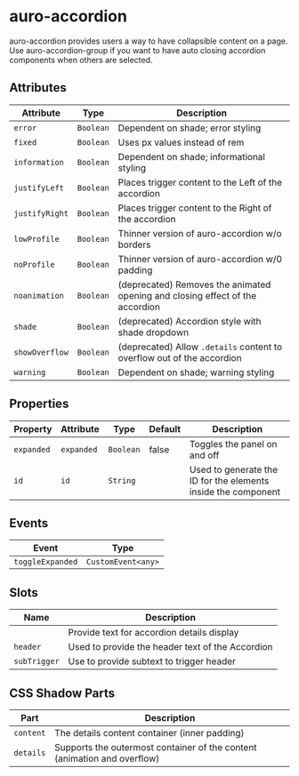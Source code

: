 # auro-accordion

auro-accordion provides users a way to have collapsible content on a page.
Use auro-accordion-group if you want to have auto closing accordion components when others are selected.

## Attributes

| Attribute      | Type      | Description                                      |
|----------------|-----------|--------------------------------------------------|
| `error`        | `Boolean` | Dependent on shade; error styling                |
| `fixed`        | `Boolean` | Uses px values instead of rem                    |
| `information`  | `Boolean` | Dependent on shade; informational styling        |
| `justifyLeft`  | `Boolean` | Places trigger content to the Left of the accordion |
| `justifyRight` | `Boolean` | Places trigger content to the Right of the accordion |
| `lowProfile`   | `Boolean` | Thinner version of auro-accordion w/o borders    |
| `noProfile`    | `Boolean` | Thinner version of auro-accordion w/0 padding    |
| `noanimation`  | `Boolean` | (deprecated) Removes the animated opening and closing effect of the accordion |
| `shade`        | `Boolean` | (deprecated) Accordion style with shade dropdown |
| `showOverflow` | `Boolean` | (deprecated) Allow `.details` content to overflow out of the accordion |
| `warning`      | `Boolean` | Dependent on shade; warning styling              |

## Properties

| Property   | Attribute  | Type      | Default | Description                                      |
|------------|------------|-----------|---------|--------------------------------------------------|
| `expanded` | `expanded` | `Boolean` | false   | Toggles the panel on and off                     |
| `id`       | `id`       | `String`  |         | Used to generate the ID for the elements inside the component |

## Events

| Event            | Type               |
|------------------|--------------------|
| `toggleExpanded` | `CustomEvent<any>` |

## Slots

| Name         | Description                                      |
|--------------|--------------------------------------------------|
|              | Provide text for accordion details display       |
| `header`     | Used to provide the header text of the Accordion |
| `subTrigger` | Use to provide subtext to trigger header         |

## CSS Shadow Parts

| Part      | Description                                      |
|-----------|--------------------------------------------------|
| `content` | The details content container (inner padding)    |
| `details` | Supports the outermost container of the content (animation and overflow) |
